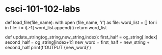 # csci-101-102-labs
def load_file(file_name):
  with open (file_name, 'r') as file:
    word_list = []
    for i in file:
      i = i[:-1]
      word_list.append(i)
  return word_list
  
def update_string(og_string,new_string,index):
  first_half = og_string[:index]
  second_half = og_string[index+1:]
  new_word = first_half + new_string + second_half
  print(f'OUTPUT {new_word}')
